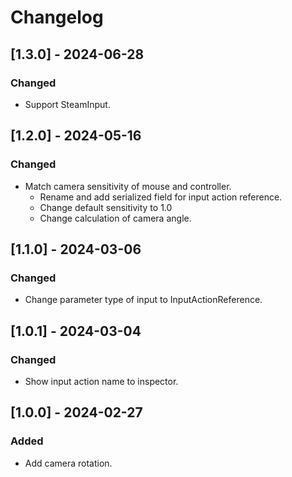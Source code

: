 # Changelog

## [1.3.0] - 2024-06-28
### Changed
- Support SteamInput.

## [1.2.0] - 2024-05-16
### Changed
- Match camera sensitivity of mouse and controller.
  - Rename and add serialized field for input action reference.
  - Change default sensitivity to 1.0
  - Change calculation of camera angle.

## [1.1.0] - 2024-03-06
### Changed
- Change parameter type of input to InputActionReference.

## [1.0.1] - 2024-03-04
### Changed
- Show input action name to inspector.

## [1.0.0] - 2024-02-27
### Added
- Add camera rotation.
